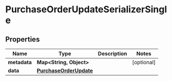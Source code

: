 

# PurchaseOrderUpdateSerializerSingle


## Properties

| Name | Type | Description | Notes |
|------------ | ------------- | ------------- | -------------|
|**metadata** | **Map&lt;String, Object&gt;** |  |  [optional] |
|**data** | [**PurchaseOrderUpdate**](PurchaseOrderUpdate.md) |  |  |



